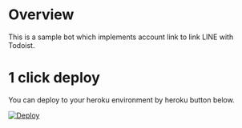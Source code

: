 # Overview

This is a sample bot which implements account link to link LINE with Todoist.

# 1 click deploy

You can deploy to your heroku environment by heroku button below.

[![Deploy](https://www.herokucdn.com/deploy/button.svg)](https://heroku.com/deploy)
